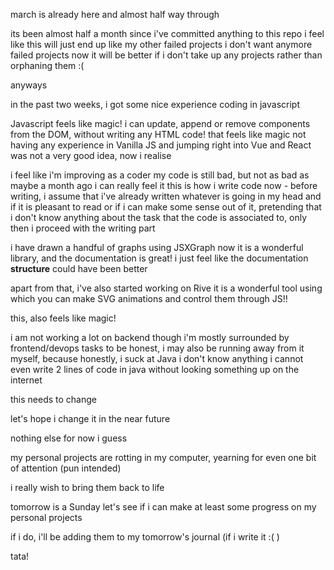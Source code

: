 march is already here and almost half way through

its been almost half a month since i've committed anything to this repo
i feel like this will just end up like my other failed projects
i don't want anymore failed projects now
it will be better if i don't take up any projects rather than orphaning them :(

anyways

in the past two weeks, i got some nice experience coding in javascript

Javascript feels like magic!
i can update, append or remove components from the DOM, without writing any HTML code!
that feels like magic
not having any experience in Vanilla JS and jumping right into Vue and React was not a very good idea, now i realise


i feel like i'm improving as a coder
my code is still bad, but not as bad as maybe a month ago
i can really feel it
this is how i write code now -
before writing, i assume that i've already written whatever is going in my head and if it is pleasant to read or if i can make some sense out of it, pretending that i don't know anything about the task that the code is associated to, only then i proceed with the writing part

i have drawn a handful of graphs using JSXGraph now
it is a wonderful library, and the documentation is great! i just feel like the documentation **structure** could have been better

apart from that, i've also started working on Rive
it is a wonderful tool using which you can make SVG animations and control them through JS!!

this, also feels like magic!

i am not working a lot on backend though
i'm mostly surrounded by frontend/devops tasks
to be honest, i may also be running away from it myself, because honestly, i suck at Java
i don't know anything
i cannot even write 2 lines of code in java without looking something up on the internet

this needs to change

let's hope i change it in the near future

nothing else for now i guess

my personal projects are rotting in my computer, yearning for even one bit of attention (pun intended)

i really wish to bring them back to life

tomorrow is a Sunday
let's see if i can make at least some progress on my personal projects

if i do, i'll be adding them to my tomorrow's journal (if i write it :( )

tata!